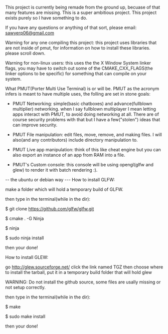 This project is currently being remade from the ground up, becuase of that many features are missing.
This is a super ambitious project. This project exists purely so I have something to do.

If you have any questions or anything of that sort, please email: sawyerp06@gmail.com

Warning for any one compiling this project: this project uses libraries that are not inside
of pmut, for information on how to install these libraries. please scroll down.

Warning for non-linux users: this uses the the X Window System linker flags, you may have to switch out some of the CMAKE_CXX_FLAGS(the linker options to be specific) for something that can compile on your system. 

What PMUT(Porter Multi Use Terminal) is or will be.
PMUT as the acronym infers is meant to have multiple uses,
the folling are set in stone goals:

- PMUT Networking: simple(basic chatboxes) and advance(fullblown multiplier) networking. when I say fullblown multiplayer I mean
letting apps interact with PMUT, to avoid doing networking at all. There are of course security problems with that but I have a few("stolen")
ideas that can improve security.

- PMUT File manipulation: edit files, move, remove, and making files. I will also(and any contributors) include directory manipulation to.

- PMUT Live app manipulation: think of this like cheat engine but you can also export an instance of an app from RAM into a file.

- PMUT's Custom console: this console will be using opengl(glfw and glew) to render it with batch rendering :).

-- the ubuntu or debian way ---
How to install GLFW:

make a folder which will hold
a temporary build of GLFW.

then type in the terminal(while in the dir):

$ git clone https://github.com/glfw/glfw.git

$ cmake . -G Ninja

$ ninja

$ sudo ninja install

then your done!

How to install GLEW:

go http://glew.sourceforge.net/ click the link named TGZ then choose where to
install the tarball, put it in a temporary build folder that will hold glew

WARNING: Do not install the github source, some files are usally missing or
not setup correctly.

then type in the terminal(while in the dir):

$ make 

$ sudo make install

then your done!

